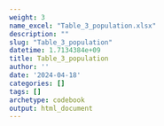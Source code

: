 ```yaml
---
weight: 3
name_excel: "Table_3_population.xlsx"
description: ""
slug: "Table_3_population"
datetime: 1.7134384e+09
title: Table_3_population
author: ''
date: '2024-04-18'
categories: []
tags: []
archetype: codebook
output: html_document
---
```


<div class="tabcontent"></div>
